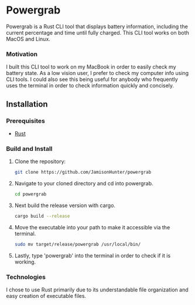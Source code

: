# Powergrab

Powergrab is a Rust CLI tool that displays battery information, including the current percentage and time until fully charged. This CLI tool works on both MacOS and Linux.

### Motivation

I built this CLI tool to work on my MacBook in order to easily check my battery state. As a low vision user, I prefer to check my computer info using CLI tools. I could also see this being useful for anybody who frequently uses the terminal in order to check information quickly and concisely. 

## Installation

### Prerequisites

- [Rust](https://www.rust-lang.org/tools/install)

### Build and Install

1. Clone the repository:
   ```bash
   git clone https://github.com/JamisonHunter/powergrab

2. Navigate to your cloned directory and cd into powergrab.
    ```bash
    cd powergrab

3. Next build the release version with cargo.
    ```bash
    cargo build --release

4. Move the executable into your path to make it accessible via the terminal.
    ```bash
    sudo mv target/release/powergrab /usr/local/bin/

5. Lastly, type 'powergrab' into the terminal in order to check if it is working. 

### Technologies 

I chose to use Rust primarily due to its understandable file organization and easy creation of executable files. 
